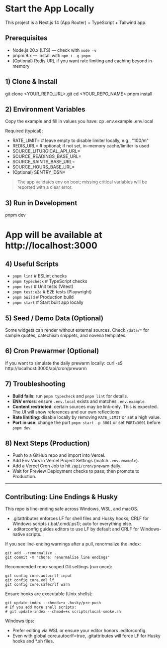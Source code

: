 # Start the App Locally

This project is a Next.js 14 (App Router) + TypeScript + Tailwind app.

## Prerequisites
- Node.js 20.x (LTS) — check with `node -v`
- pnpm 9.x — install with `npm i -g pnpm`
- (Optional) Redis URL if you want rate limiting and caching beyond in-memory

## 1) Clone & Install
git clone <YOUR_REPO_URL>.git
cd <YOUR_REPO_NAME>
pnpm install

## 2) Environment Variables
Copy the example and fill in values you have:
cp .env.example .env.local

Required (typical):
- RATE_LIMIT= # leave empty to disable limiter locally, e.g., "100/m"
- REDIS_URL=  # optional; if not set, in-memory cache/limiter is used
- SOURCE_LITURGICAL_API_URL=
- SOURCE_READINGS_BASE_URL=
- SOURCE_SAINTS_BASE_URL=
- SOURCE_HOURS_BASE_URL=
- (Optional) SENTRY_DSN=

> The app validates env on boot; missing critical variables will be reported with a clear error.

## 3) Run in Development
pnpm dev
# App will be available at http://localhost:3000

## 4) Useful Scripts
- `pnpm lint`       # ESLint checks
- `pnpm typecheck`  # TypeScript checks
- `pnpm test`       # Unit tests (Vitest)
- `pnpm test:e2e`   # E2E tests (Playwright)
- `pnpm build`      # Production build
- `pnpm start`      # Start built app locally

## 5) Seed / Demo Data (Optional)
Some widgets can render without external sources. Check `/data/*` for sample quotes, catechism snippets, and novena templates.

## 6) Cron Prewarmer (Optional)
If you want to simulate the daily prewarm locally:
curl -sS http://localhost:3000/api/cron/prewarm

## 7) Troubleshooting
- **Build fails**: run `pnpm typecheck` and `pnpm lint` for details.
- **ENV errors**: ensure `.env.local` exists and matches `.env.example`.
- **Content restricted**: certain sources may be link-only. This is expected. The UI will show references and our own reflections.
- **Rate limiting**: disable locally by removing `RATE_LIMIT` or set a high value.
- **Port in use**: change the port `pnpm start -p 3001` or set `PORT=3001` before `pnpm dev`.

## 8) Next Steps (Production)
- Push to a GitHub repo and import into Vercel.
- Add Env Vars in Vercel Project Settings (match `.env.example`).
- Add a Vercel Cron Job to hit `/api/cron/prewarm` daily.
- Wait for Preview Deployment checks to pass; then promote to Production.


---

## Contributing: Line Endings & Husky

This repo is line-ending safe across Windows, WSL, and macOS.

- .gitattributes enforces LF for shell files and Husky hooks; CRLF for Windows scripts (.bat/.cmd/.ps1); auto for everything else.
- .editorconfig guides editors to use LF by default and CRLF for Windows-native scripts.

If you see line-ending warnings after a pull, renormalize the index:

```
git add --renormalize .
git commit -m "chore: renormalize line endings"
```

Recommended repo-scoped Git settings (run once):

```
git config core.autocrlf input
git config core.eol lf
git config core.safecrlf warn
```

Ensure hooks are executable (Unix shells):

```
git update-index --chmod=+x .husky/pre-push
# If you add more shell scripts:
# git update-index --chmod=+x scripts/local-smoke.sh
```

Windows tips:
- Prefer editing via WSL or ensure your editor honors .editorconfig.
- Even with global core.autocrlf=true, .gitattributes will force LF for Husky hooks and *.sh files.
